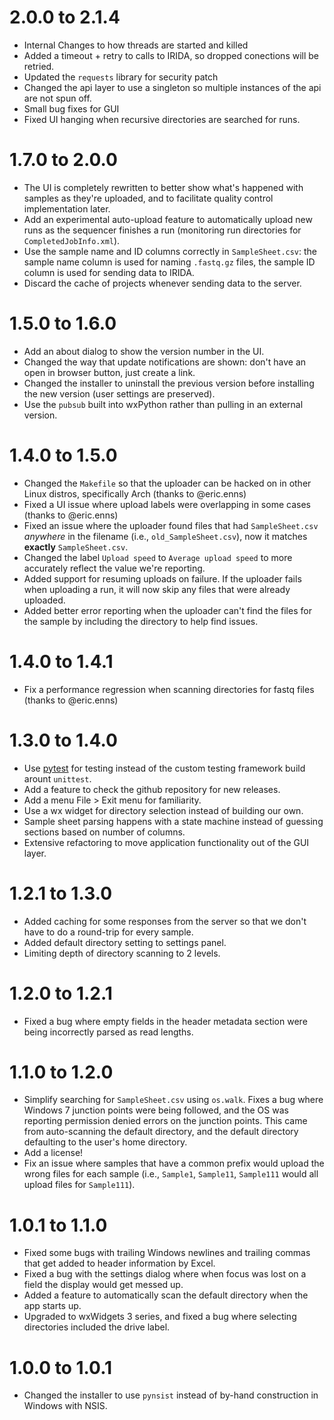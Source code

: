 2.0.0 to 2.1.4
==============
* Internal Changes to how threads are started and killed
* Added a timeout + retry to calls to IRIDA, so dropped conections will be retried.
* Updated the `requests` library for security patch
* Changed the api layer to use a singleton so multiple instances of the api are not spun off.
* Small bug fixes for GUI
* Fixed UI hanging when recursive directories are searched for runs.

1.7.0 to 2.0.0
==============
* The UI is completely rewritten to better show what's happened with samples as they're uploaded, and to facilitate quality control implementation later.
* Add an experimental auto-upload feature to automatically upload new runs as the sequencer finishes a run (monitoring run directories for `CompletedJobInfo.xml`).
* Use the sample name and ID columns correctly in `SampleSheet.csv`: the sample name column is used for naming `.fastq.gz` files, the sample ID column is used for sending data to IRIDA.
* Discard the cache of projects whenever sending data to the server.

1.5.0 to 1.6.0
==============
* Add an about dialog to show the version number in the UI.
* Changed the way that update notifications are shown: don't have an open in browser button, just create a link.
* Changed the installer to uninstall the previous version before installing the new version (user settings are preserved).
* Use the `pubsub` built into wxPython rather than pulling in an external version.

1.4.0 to 1.5.0
==============
* Changed the `Makefile` so that the uploader can be hacked on in other Linux distros, specifically Arch (thanks to @eric.enns)
* Fixed a UI issue where upload labels were overlapping in some cases (thanks to @eric.enns)
* Fixed an issue where the uploader found files that had `SampleSheet.csv` *anywhere* in the filename (i.e., `old_SampleSheet.csv`), now it matches **exactly** `SampleSheet.csv`.
* Changed the label `Upload speed` to `Average upload speed` to more accurately reflect the value we're reporting.
* Added support for resuming uploads on failure. If the uploader fails when uploading a run, it will now skip any files that were already uploaded.
* Added better error reporting when the uploader can't find the files for the sample by including the directory to help find issues.

1.4.0 to 1.4.1
==============
* Fix a performance regression when scanning directories for fastq files (thanks to @eric.enns)

1.3.0 to 1.4.0
==============
* Use [pytest](https://www.pytest.org) for testing instead of the custom testing framework build arount `unittest`.
* Add a feature to check the github repository for new releases.
* Add a menu File > Exit menu for familiarity.
* Use a wx widget for directory selection instead of building our own.
* Sample sheet parsing happens with a state machine instead of guessing sections based on number of columns.
* Extensive refactoring to move application functionality out of the GUI layer.

1.2.1 to 1.3.0
==============
* Added caching for some responses from the server so that we don't have to do a round-trip for every sample.
* Added default directory setting to settings panel.
* Limiting depth of directory scanning to 2 levels.

1.2.0 to 1.2.1
==============
* Fixed a bug where empty fields in the header metadata section were being incorrectly parsed as read lengths.

1.1.0 to 1.2.0
==============
* Simplify searching for `SampleSheet.csv` using `os.walk`. Fixes a bug where Windows 7 junction points were being followed, and the OS was reporting permission denied errors on the junction points. This came from auto-scanning the default directory, and the default directory defaulting to the user's home directory.
* Add a license!
* Fix an issue where samples that have a common prefix would upload the wrong files for each sample (i.e., `Sample1`, `Sample11`, `Sample111` would all upload files for `Sample111`).

1.0.1 to 1.1.0
==============
* Fixed some bugs with trailing Windows newlines and trailing commas that get added to header information by Excel.
* Fixed a bug with the settings dialog where when focus was lost on a field the display would get messed up.
* Added a feature to automatically scan the default directory when the app starts up.
* Upgraded to wxWidgets 3 series, and fixed a bug where selecting directories included the drive label.

1.0.0 to 1.0.1
==============
* Changed the installer to use `pynsist` instead of by-hand construction in Windows with NSIS.
